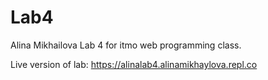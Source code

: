 # Lab4
Alina Mikhailova
Lab 4 for itmo web programming class.

Live version of lab: https://alinalab4.alinamikhaylova.repl.co

